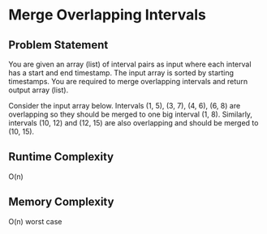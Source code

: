 # Merge Overlapping Intervals

## Problem Statement
You are given an array (list) of interval pairs as input where each interval has a start and end timestamp. The input array is sorted by starting timestamps. You are required to merge overlapping intervals and return output array (list).

Consider the input array below. Intervals (1, 5), (3, 7), (4, 6), (6, 8) are overlapping so they should be merged to one big interval (1, 8). Similarly, intervals (10, 12) and (12, 15) are also overlapping and should be merged to (10, 15).

## Runtime Complexity
O(n)

## Memory Complexity
O(n) worst case
